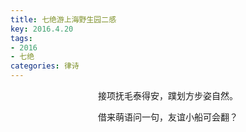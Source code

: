 ```yaml
---
title: 七绝游上海野生园二感
key: 2016.4.20
tags: 
- 2016
- 七绝
categories: 律诗
---
```


<p align="center">接项抚毛泰得安，蹼划方步姿自然。
</p>
<p align="center">借来萌语问一句，友谊小船可会翻？
</p>
